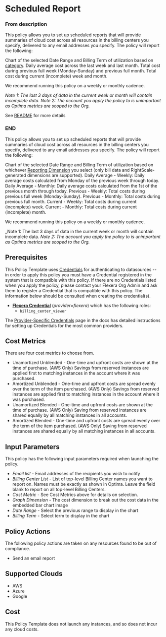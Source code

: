 # Scheduled Report

### From description

This policy allows you to set up scheduled reports that will provide summaries of cloud cost across all resources in the billing centers you specify, delivered to any email addresses you specify. The policy will report the following:

Chart of the selected Date Range and Billing Term of utilization based on [category](https://docs.rightscale.com/optima/reference/rightscale_dimensions.html#category).
Daily average cost across the last week and last month.
Total cost during previous full week (Monday-Sunday) and previous full month.
Total cost during current (incomplete) week and month.

We recommend running this policy on a weekly or monthly cadence.

_Note 1: The last 3 days of data in the current week or month will contain incomplete data._
_Note 2: The account you apply the policy to is unimportant as Optima metrics are scoped to the Org._

See [README](https://github.com/flexera-public/policy_templates/tree/master/cost/scheduled_reports) for more details

### END

This policy allows you to set up scheduled reports that will provide summaries of cloud cost across all resources in the billing centers you specify, delivered to any email addresses you specify. The policy will report the following:

Chart of the selected Date Range and Billing Term of utilization based on whichever [Reporting Dimension](https://docs.rightscale.com/optima/reference/rightscale_dimensions.html) you select (only bill data and RightScale-generated dimensions are supported).
Daily Average - Weekly: Daily average costs calculated from Monday of the previous week through today.
Daily Average - Monthly: Daily average costs calculated from the 1st of the previous month through today.
Previous - Weekly: Total costs during previous full week (Monday-Sunday).
Previous - Monthly: Total costs during previous full month.
Current - Weekly: Total costs during current (incomplete) week.
Current - Monthly: Total costs during current (incomplete) month.

We recommend running this policy on a weekly or monthly cadence.

_Note 1: The last 3 days of data in the current week or month will contain incomplete data.
_Note 2: The account you apply the policy to is unimportant as Optima metrics are scoped to the Org._

## Prerequisites

This Policy Template uses [Credentials](https://docs.flexera.com/flexera/EN/Automation/ManagingCredentialsExternal.htm) for authenticating to datasources -- in order to apply this policy you must have a Credential registered in the system that is compatible with this policy. If there are no Credentials listed when you apply the policy, please contact your Flexera Org Admin and ask them to register a Credential that is compatible with this policy. The information below should be consulted when creating the credential(s).

- [**Flexera Credential**](https://docs.flexera.com/flexera/EN/Automation/ProviderCredentials.htm) (*provider=flexera*) which has the following roles:
  - `billing_center_viewer`

The [Provider-Specific Credentials](https://docs.flexera.com/flexera/EN/Automation/ProviderCredentials.htm) page in the docs has detailed instructions for setting up Credentials for the most common providers.

## Cost Metrics

There are four cost metrics to choose from.

- Unamortized Unblended - One-time and upfront costs are shown at the time of purchase. (AWS Only) Savings from reserved instances are applied first to matching instances in the account where it was purchased.
- Amortized Unblended - One-time and upfront costs are spread evenly over the term of the item purchased. (AWS Only) Savings from reserved instances are applied first to matching instances in the account where it was purchased.
- Unamortized Blended - One-time and upfront costs are shown at the time of purchase. (AWS Only) Saving from reserved instances are shared equally by all matching instances in all accounts.
- Amortized Blended - One-time and upfront costs are spread evenly over the term of the item purchased. (AWS Only) Saving from reserved instances are shared equally by all matching instances in all accounts.

## Input Parameters

This policy has the following input parameters required when launching the policy.

- *Email list* - Email addresses of the recipients you wish to notify
- *Billing Center List* - List of top-level Billing Center names you want to report on.  Names must be exactly as shown in Optima.
  Leave the field blank to report on all top-level Billing Centers.
- *Cost Metric* - See Cost Metrics above for details on selection.
- *Graph Dimension* - The cost dimension to break out the cost data in the embedded bar chart image
- *Date Range* - Select the previous range to display in the chart
- *Billing Term* - Select term to display in the chart

## Policy Actions

The following policy actions are taken on any resources found to be out of compliance.

- Send an email report

## Supported Clouds

- AWS
- Azure
- Google

## Cost

This Policy Template does not launch any instances, and so does not incur any cloud costs.
